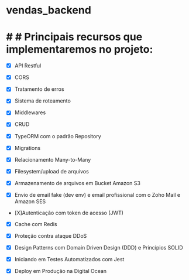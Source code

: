 # vendas_backend

# # # Principais recursos que implementaremos no projeto:

- [X] API Restful

- [X] CORS

- [X] Tratamento de erros

- [X] Sistema de roteamento

- [X] Middlewares

- [X] CRUD

- [X] TypeORM com o padrão Repository

- [X] Migrations

- [X] Relacionamento Many-to-Many

- [X] Filesystem/upload de arquivos

- [X] Armazenamento de arquivos em Bucket Amazon S3

- [X] Envio de email fake (dev env) e email profissional com o Zoho Mail e Amazon SES

- [X]Autenticação com token de acesso (JWT)

- [X] Cache com Redis

- [X] Proteção contra ataque DDoS

- [X] Design Patterns com Domain Driven Design (DDD) e Princípios SOLID

- [X] Iniciando em Testes Automatizados com Jest

- [X] Deploy em Produção na Digital Ocean
